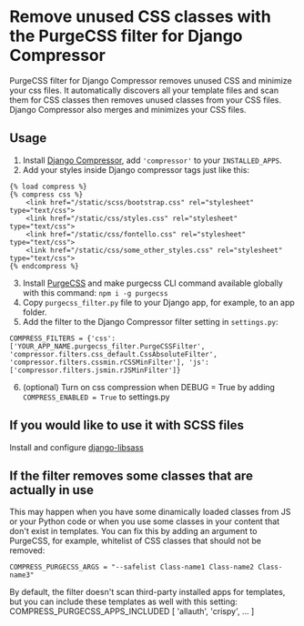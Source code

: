 # Remove unused CSS classes with the PurgeCSS filter for Django Compressor
PurgeCSS filter for Django Compressor removes unused CSS and minimize your css files. It automatically discovers all your template files and scan them for CSS classes then removes unused classes from your CSS files. Django Compressor also merges and minimizes your CSS files.

## Usage

1. Install [Django Compressor](https://django-compressor.readthedocs.io/en/stable/quickstart.html#installation), add `'compressor'` to your `INSTALLED_APPS`.
2. Add your styles inside Django compressor tags just like this:
```
{% load compress %}
{% compress css %}
    <link href="/static/scss/bootstrap.css" rel="stylesheet" type="text/css">
    <link href="/static/css/styles.css" rel="stylesheet" type="text/css">
    <link href="/static/css/fontello.css" rel="stylesheet" type="text/css">
    <link href="/static/css/some_other_styles.css" rel="stylesheet" type="text/css">
{% endcompress %}
```
3. Install [PurgeCSS](https://purgecss.com/getting-started.html) and make purgecss CLI command available globally with this command: `npm i -g purgecss`
4. Copy `purgecss_filter.py` file to your Django app, for example, to an app folder.
5. Add the filter to the Django Compressor filter setting in `settings.py`:
```
COMPRESS_FILTERS = {'css': ['YOUR_APP_NAME.purgecss_filter.PurgeCSSFilter', 'compressor.filters.css_default.CssAbsoluteFilter', 'compressor.filters.cssmin.rCSSMinFilter'], 'js': ['compressor.filters.jsmin.rJSMinFilter']}
```
6. (optional) Turn on css compression when DEBUG = True by adding `COMPRESS_ENABLED = True` to settings.py

## If you would like to use it with SCSS files

Install and configure [django-libsass](https://github.com/torchbox/django-libsass)

## If the filter removes some classes that are actually in use

This may happen when you have some dinamically loaded classes from JS or your Python code or when you use some classes in your content that don't exist in templates. You can fix this by adding an argument to PurgeCSS, for example, whitelist of CSS classes that should not be removed:
```
COMPRESS_PURGECSS_ARGS = "--safelist Class-name1 Class-name2 Class-name3"
```
By default, the filter doesn't scan third-party installed apps for templates, but you can include these templates as well with this setting:
COMPRESS_PURGECSS_APPS_INCLUDED [
    'allauth',
    'crispy',
    ...
]
